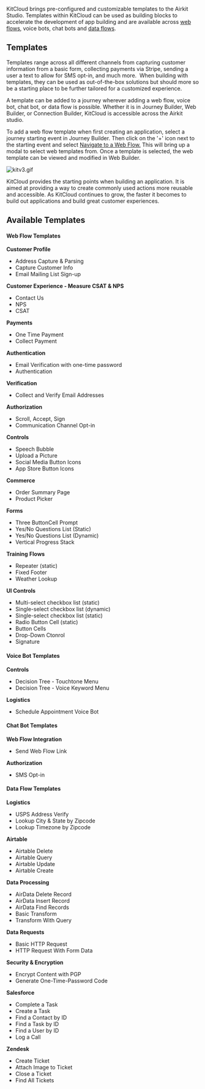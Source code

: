 KitCloud brings pre-configured and customizable templates to the Airkit Studio. Templates within KitCloud can be used as building blocks to accelerate the development of app building and are available across [web flows](https://support.airkit.com/docs/web-flows), voice bots, chat bots and [data flows](https://support.airkit.com/docs/data-flows).  


Templates
---------


Templates range across all different channels from capturing customer information from a basic form, collecting payments via Stripe, sending a user a text to allow for SMS opt-in, and much more.  When building with templates, they can be used as out-of-the-box solutions but should more so be a starting place to be further tailored for a customized experience. 


A template can be added to a journey wherever adding a web flow, voice bot, chat bot, or data flow is possible. Whether it is in Journey Builder, Web Builder, or Connection Builder, KitCloud is accessible across the Airkit studio.


To add a web flow template when first creating an application, select a journey starting event in Journey Builder. Then click on the '+' icon next to the starting event and select [Navigate to a Web Flow.](https://support.airkit.com/reference/navigate-to-web-flow-action) This will bring up a modal to select web templates from. Once a template is selected, the web template can be viewed and modified in Web Builder. 


![kitv3.gif](./assets_v1714/kitcloud-v1714-0.gif)


KitCloud provides the starting points when building an application. It is aimed at providing a way to create commonly used actions more reusable and accessible. As KitCloud continues to grow, the faster it becomes to build out applications and build great customer experiences. 


Available Templates
-------------------


#### **Web Flow Templates**


**Customer Profile**


* Address Capture & Parsing
* Capture Customer Info
* Email Mailing List Sign-up


**Customer Experience - Measure CSAT & NPS**


* Contact Us
* NPS
* CSAT


**Payments**


* One Time Payment
* Collect Payment


**Authentication**


* Email Verification with one-time password
* Authentication


**Verification**


* Collect and Verify Email Addresses


**Authorization**


* Scroll, Accept, Sign
* Communication Channel Opt-in


**Controls**


* Speech Bubble
* Upload a Picture
* Social Media Button Icons
* App Store Button Icons


**Commerce**


* Order Summary Page
* Product Picker


**Forms**


* Three ButtonCell Prompt
* Yes/No Questions List (Static)
* Yes/No Questions List (Dynamic)
* Vertical Progress Stack


**Training** **Flows**


* Repeater (static)
* Fixed Footer
* Weather Lookup


**UI Controls**


* Multi-select checkbox list (static)
* Single-select checkbox list (dynamic)
* Single-select checkbox list (static)
* Radio Button Cell (static)
* Button Cells
* Drop-Down Ctonrol
* Signature


#### **Voice Bot Templates**


**Controls**


* Decision Tree - Touchtone Menu
* Decision Tree - Voice Keyword Menu


**Logistics**


* Schedule Appointment Voice Bot


#### **Chat Bot Templates**


**Web Flow Integration**


* Send Web Flow Link


**Authorization**


* SMS Opt-in


#### **Data Flow Templates**


**Logistics**


* USPS Address Verify
* Lookup City & State by Zipcode
* Lookup Timezone by Zipcode


**Airtable**


* Airtable Delete
* Airtable Query
* Airtable Update
* Airtable Create


**Data Processing**


* AirData Delete Record
* AirData Insert Record
* AirData Find Records
* Basic Transform
* Transform With Query


**Data Requests**


* Basic HTTP Request
* HTTP Request With Form Data


**Security & Encryption**


* Encrypt Content with PGP
* Generate One-Time-Password Code


**Salesforce**


* Complete a Task
* Create a Task
* Find a Contact by ID
* Find a Task by ID
* Find a User by ID
* Log a Call


**Zendesk**


* Create Ticket
* Attach Image to Ticket
* Close a Ticket
* Find All Tickets
